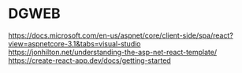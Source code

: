 # DGWEB
https://docs.microsoft.com/en-us/aspnet/core/client-side/spa/react?view=aspnetcore-3.1&tabs=visual-studio
https://jonhilton.net/understanding-the-asp-net-react-template/
https://create-react-app.dev/docs/getting-started
